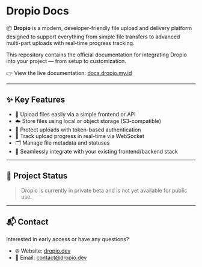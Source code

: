 # Dropio Docs

📦 **Dropio** is a modern, developer-friendly file upload and delivery platform designed to support everything from simple file transfers to advanced multi-part uploads with real-time progress tracking.

This repository contains the official documentation for integrating Dropio into your project — from setup to customization.

👉 View the live documentation: [docs.dropio.my.id](https://docs.dropio.my.id)

---

## ✨ Key Features

- 🚀 Upload files easily via a simple frontend or API
- ☁️ Store files using local or object storage (S3-compatible)
- 🔐 Protect uploads with token-based authentication
- 📡 Track upload progress in real-time via WebSocket
- 🗂️ Manage file metadata and statuses
- 🧩 Seamlessly integrate with your existing frontend/backend stack

---

## 📌 Project Status

> Dropio is currently in private beta and is not yet available for public use.

---

## 📬 Contact

Interested in early access or have any questions?

- 🌐 Website: [dropio.dev](https://dropio.my.id)
- 📧 Email: [contact@dropio.dev](mailto:contact@dropio.dev)
